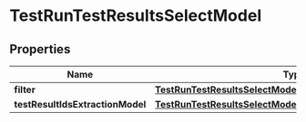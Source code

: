 

# TestRunTestResultsSelectModel


## Properties

| Name | Type | Description | Notes |
|------------ | ------------- | ------------- | -------------|
|**filter** | [**TestRunTestResultsSelectModelFilter**](TestRunTestResultsSelectModelFilter.md) |  |  [optional] |
|**testResultIdsExtractionModel** | [**TestRunTestResultsSelectModelTestResultIdsExtractionModel**](TestRunTestResultsSelectModelTestResultIdsExtractionModel.md) |  |  [optional] |



